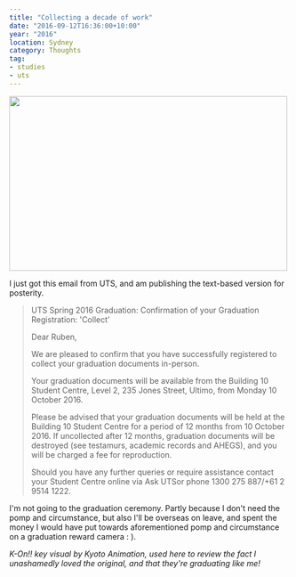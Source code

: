 ```yaml
---
title: "Collecting a decade of work"
date: "2016-09-12T16:36:00+10:00"
year: "2016"
location: Sydney
category: Thoughts
tag:
- studies
- uts
---
```

<p><img src="https://rubenerd.com/files/2016/kon-graduate.jpg" srcset="https://rubenerd.com/files/2016/kon-graduate.jpg 1x, https://rubenerd.com/files/2016/kon-graduate@2x.jpg 2x" alt="" style="width:500px; height:314px;" /></p>

I just got this email from UTS, and am publishing the text-based version for posterity.

> UTS Spring 2016 Graduation: 
> Confirmation of your Graduation Registration: 'Collect'
> 
> Dear Ruben, 
> 
> We are pleased to confirm that you have successfully registered to collect your graduation documents in-person. 
> 
> Your graduation documents will be available from the Building 10 Student Centre, Level 2, 235 Jones Street, Ultimo, from Monday 10 October 2016. 
> 
> Please be advised that your graduation documents will be held at the Building 10 Student Centre for a period of 12 months from 10 October 2016. If uncollected after 12 months, graduation documents will be destroyed (see testamurs, academic records and AHEGS), and you will be charged a fee for reproduction. 
> 
> Should you have any further queries or require assistance contact your Student Centre online via Ask UTSor phone 1300 275 887/+61 2 9514 1222.

I'm not going to the graduation ceremony. Partly because I don't need the pomp and circumstance, but also I'll be overseas on leave, and spent the money I would have put towards aforementioned pomp and circumstance on a graduation reward camera : ).

<p style="font-style:italic;">K-On!! key visual by Kyoto Animation, used here to review the fact I unashamedly loved the original, and that they're graduating like me!</p>

